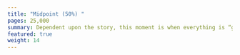 ```yaml
---
title: "Midpoint (50%) "
pages: 25,000
summary: Dependent upon the story, this moment is when everything is “great” or everything is “awful”. The main character either gets everything they think they want (“great”) or doesn’t get what they think they want at all (“awful”). But not everything we think we want is what we actually need in the end.
featured: true
weight: 14
---
```

